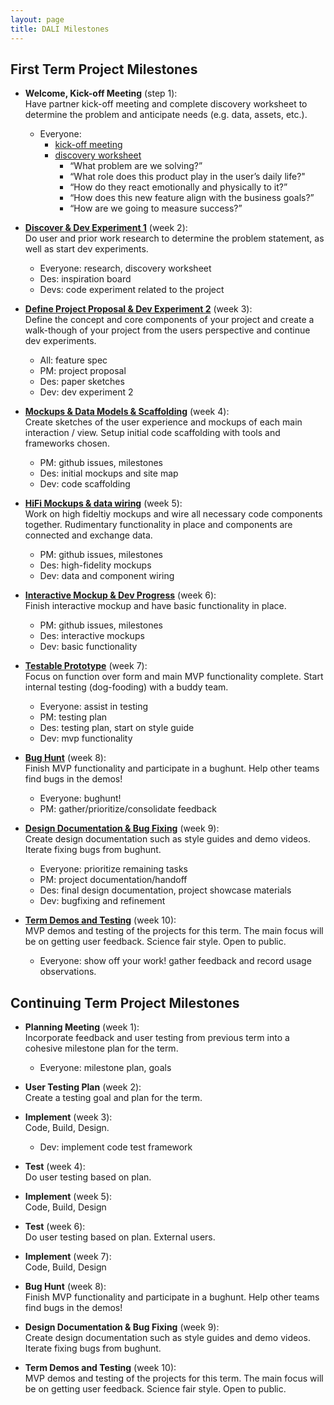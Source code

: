 ```yaml
---
layout: page
title: DALI Milestones
---
```



## First Term Project Milestones

* **Welcome, Kick-off Meeting** (step 1):<br>
  Have partner kick-off meeting and complete discovery worksheet to determine the problem and anticipate needs (e.g. data, assets, etc.).
  * Everyone:
    * [kick-off meeting](w1_kickoff)
    * [discovery worksheet](w1_discovery_worksheet)
      * “What problem are we solving?”
      * “What role does this product play in the user’s daily life?"
      * “How do they react emotionally and physically to it?”
      * “How does this new feature align with the business goals?”
      * “How are we going to measure success?”

* **[Discover & Dev Experiment 1](week2)** (week 2):<br>
  Do user and prior work research to determine the problem statement, as well as start dev experiments.
  * Everyone: research, discovery worksheet
  * Des: inspiration board
  * Devs: code experiment related to the project

* **[Define Project Proposal & Dev Experiment 2](week3)** (week 3):<br>
  Define the concept and core components of your project and create a walk-though of your project from the users perspective and continue dev experiments.
  * All: feature spec
  * PM:  project proposal
  * Des: paper sketches
  * Dev: dev experiment 2

* **[Mockups & Data Models & Scaffolding](week4)** (week 4):<br>
  Create sketches of the user experience and mockups of each main interaction / view. Setup initial code scaffolding with tools and frameworks chosen.
  * PM: github issues, milestones
  * Des: initial mockups and site map
  * Dev: code scaffolding

* **[HiFi Mockups & data wiring](week5)** (week 5):<br>
  Work on high fideltiy mockups and wire all necessary code components together. Rudimentary functionality in place and  components are connected and exchange data.
  * PM: github issues, milestones
  * Des: high-fidelity mockups
  * Dev: data and component wiring

* **[Interactive Mockup & Dev Progress](week6)** (week 6):<br>
  Finish interactive mockup and have basic functionality in place.
  * PM: github issues, milestones
  * Des: interactive mockups
  * Dev: basic functionality

* **[Testable Prototype](week7)** (week 7):<br>
  Focus on function over form and main MVP functionality complete. Start internal testing (dog-fooding) with a buddy team.
  * Everyone: assist in testing
  * PM: testing plan
  * Des: testing plan, start on style guide
  * Dev: mvp functionality

* **[Bug Hunt](week8)** (week 8):<br>
  Finish MVP functionality and participate in a bughunt. Help other teams find bugs in the demos!
  * Everyone: bughunt!
  * PM: gather/prioritize/consolidate feedback

* **[Design Documentation & Bug Fixing](week9)** (week 9):<br>
  Create design documentation such as style guides and demo videos.  Iterate fixing bugs from bughunt.
  * Everyone: prioritize remaining tasks
  * PM: project documentation/handoff
  * Des: final design documentation, project showcase materials
  * Dev: bugfixing and refinement

* **[Term Demos and Testing](week10)** (week 10):<br>
  MVP demos and testing of the projects for this term. The main focus will be on getting user feedback. Science fair style. Open to public.
  * Everyone: show off your work! gather feedback and record usage observations.

## Continuing Term Project Milestones

* **Planning Meeting** (week 1):<br>
  Incorporate feedback and user testing from previous term into a cohesive milestone plan for the term.
  * Everyone: milestone plan, goals

* **User Testing Plan** (week 2):<br>
  Create a testing goal and plan for the term.

* **Implement** (week 3):<br>
  Code, Build, Design.
  * Dev: implement code test framework

* **Test** (week 4):<br>
  Do user testing based on plan.

* **Implement** (week 5):<br>
  Code, Build, Design

* **Test** (week 6):<br>
  Do user testing based on plan. External users.

* **Implement** (week 7):<br>
  Code, Build, Design

* **Bug Hunt** (week 8):<br>
  Finish MVP functionality and participate in a bughunt. Help other teams find bugs in the demos!

* **Design Documentation & Bug Fixing** (week 9):<br>
  Create design documentation such as style guides and demo videos.  Iterate fixing bugs from bughunt.

* **Term Demos and Testing** (week 10):<br>
  MVP demos and testing of the projects for this term. The main focus will be on getting user feedback. Science fair style. Open to public.
